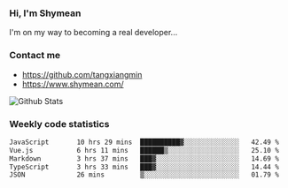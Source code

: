 ### Hi, I'm Shymean

I'm on my way to becoming a real developer...

### Contact me

- <https://github.com/tangxiangmin>
- <https://www.shymean.com/>

![Github Stats](https://github-readme-stats.vercel.app/api?username=tangxiangmin&show_icons=true&theme=dark)


###  Weekly code statistics

<!--START_SECTION:waka-->

```txt
JavaScript       10 hrs 29 mins  ██████████▓░░░░░░░░░░░░░░   42.49 %
Vue.js           6 hrs 11 mins   ██████▒░░░░░░░░░░░░░░░░░░   25.10 %
Markdown         3 hrs 37 mins   ███▓░░░░░░░░░░░░░░░░░░░░░   14.69 %
TypeScript       3 hrs 33 mins   ███▓░░░░░░░░░░░░░░░░░░░░░   14.44 %
JSON             26 mins         ▒░░░░░░░░░░░░░░░░░░░░░░░░   01.79 %
```

<!--END_SECTION:waka-->